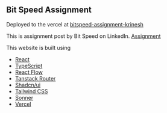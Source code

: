 ## Bit Speed Assignment

Deployed to the vercel at [bitspeed-assignment-krinesh](https://bitspeed-assignment.vercel.app/)

This is assignment post by Bit Speed on LinkedIn. [Assignment](https://bitespeed.notion.site/BiteSpeed-Frontend-Task-Chatbot-flow-builder-fb0feb3498294929a9b7171bcb4e8a8b)

This website is built using

- [React](https://react.dev/)
- [TypeScript](https://www.typescriptlang.org/)
- [React Flow](https://reactflow.dev/)
- [Tanstack Router](https://tanstack.com/router/latest)
- [Shadcn/ui](https://ui.shadcn.com/)
- [Tailwind CSS](https://tailwindcss.com)
- [Sonner](https://sonner.emilkowal.ski/)
- [Vercel](https://vercel.com/)
